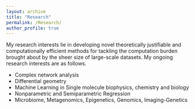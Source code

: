 ```yaml
---
layout: archive
title: "Research"
permalink: /Research/
author_profile: true
---
```


My research interests lie in developing novel theoretically justifiable and computationally efficient methods for tackling the computation burden brought about by the sheer size of large-scale datasets. My ongoing research interests are as follows.
* Complex network analysis
* Differential geometry
* Machine Learning in Single molecule biophysics, chemistry and biology
* Nonparametric and Semiparametric Regression
* Microbiome, Metagenomics, Epigenetics, Genomics, Imaging-Genetics
